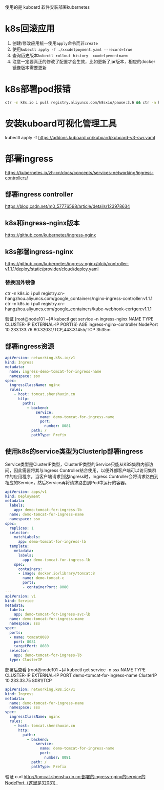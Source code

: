 使用的是 kuboard 软件安装部署kubernetes

# k8s回滚应用
1. 创建/修改应用统一使用`apply`命令而非`create`
2. 使用`kubectl apply -f ./xxxdelpoyment.yaml --record=true`
3. 查询历史版本`kubectl rollout history  xxxdelpementnaem`
4. 注意一定要真正的修改了配置才会生效，比如更新了jar版本，相应的docker镜像版本需要更新

# k8s部署pod报错
```sh
ctr -n k8s.io i pull registry.aliyuncs.com/k8sxio/pause:3.6 && ctr -n k8s.io i tag   registry.aliyuncs.com/k8sxio/pause:3.6 k8s.gcr.io/pause:3.6
```

# 安装kuboard可视化管理工具
kubectl apply -f https://addons.kuboard.cn/kuboard/kuboard-v3-swr.yaml

# 部署ingress
https://kubernetes.io/zh-cn/docs/concepts/services-networking/ingress-controllers/

## 部署ingress controller
https://blog.csdn.net/m0_57776598/article/details/123978634

## k8s和ingress-nginx版本
https://github.com/kubernetes/ingress-nginx

## k8s部署ingress-nginx
https://github.com/kubernetes/ingress-nginx/blob/controller-v1.1.1/deploy/static/provider/cloud/deploy.yaml
### 替换国外镜像
ctr -n k8s.io i pull registry.cn-hangzhou.aliyuncs.com/google_containers/nginx-ingress-controller:v1.1.1
ctr -n k8s.io i pull registry.cn-hangzhou.aliyuncs.com/google_containers/kube-webhook-certgen:v1.1.1

验证 
[root@node101 ~]# kubectl get service -n ingress-nginx 
NAME                                 TYPE        CLUSTER-IP       EXTERNAL-IP   PORT(S)                      AGE
ingress-nginx-controller             NodePort    10.233.133.76    <none>        80:32031/TCP,443:31455/TCP   3h35m

## 部署ingress资源
```yaml
apiVersion: networking.k8s.io/v1
kind: Ingress
metadata:
  name: ingress-demo-tomcat-for-ingress-name
  namespace: ssx
spec:
  ingressClassName: nginx
  rules:
    - host: tomcat.shenshuxin.cn
      http:
        paths:
          - backend:
              service:
                name: demo-tomcat-for-ingress-name
                port:
                  number: 8081
            path: /
            pathType: Prefix
```


## 使用k8s的service类型为ClusterIp部署ingress
Service类型是ClusterIP类型，ClusterIP类型的Service只能从K8S集群内部访问，因此需要将其与Ingress Controller结合使用，以便外部客户端可以访问集群中的应用程序。当客户端请求到达Ingress时，Ingress Controller会将请求路由到相应的Service，然后Service再将请求路由到Pod中运行的容器。

```yaml
apiVersion: apps/v1
kind: Deployment
metadata:
  labels:
    app: demo-tomcat-for-ingress-lb
  name: demo-tomcat-for-ingress-name
  namespace: ssx
spec:
  replicas: 1
  selector:
    matchLabels:
      app: demo-tomcat-for-ingress-lb
  template:
    metadata:
      labels:
        app: demo-tomcat-for-ingress-lb
    spec:
      containers:
      - image: docker.io/library/tomcat:8
        name: demo-tomcat-c
        ports:
        - containerPort: 8080
---
apiVersion: v1
kind: Service
metadata:
  labels:
    app: demo-tomcat-for-ingress-svc-lb
  name: demo-tomcat-for-ingress-name
  namespace: ssx
spec:
  ports:
  - name: tomcat8080
    port: 8081
    targetPort: 8080
  selector:
    app: demo-tomcat-for-ingress-lb
  type: ClusterIP
```

部署后查看
[root@node101 ~]# kubectl get service -n ssx 
NAME                           TYPE        CLUSTER-IP       EXTERNAL-IP   PORT
demo-tomcat-for-ingress-name   ClusterIP   10.233.33.75     <none>        8081/TCP 

```yaml
apiVersion: networking.k8s.io/v1
kind: Ingress
metadata:
  name: demo-tomcat-for-ingress-name
  namespace: ssx
spec:
  ingressClassName: nginx
  rules:
    - host: tomcat.shenshuxin.cn
      http:
        paths:
          - backend:
              service:
                name: demo-tomcat-for-ingress-name
                port:
                  number: 8081
            path: /
            pathType: Prefix
```

验证
curl http://tomcat.shenshuxin.cn:部署的ingress-nginx的service的NodePort（这里是32031）



